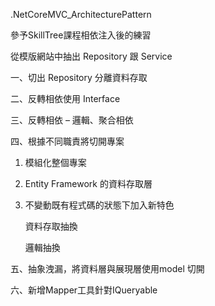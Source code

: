 .NetCoreMVC_ArchitecturePattern

參予SkillTree課程相依注入後的練習

從模版網站中抽出 Repository 跟 Service

一、切出 Repository 分離資料存取

二、反轉相依使用 Interface

三、反轉相依 – 邏輯、聚合相依

四、根據不同職責將切開專案

1. 模組化整個專案

2. Entity Framework 的資料存取層

3. 不變動既有程式碼的狀態下加入新特色

   資料存取抽換

   邏輯抽換

五、抽象洩漏，將資料層與展現層使用model 切開

六、新增Mapper工具針對IQueryable

